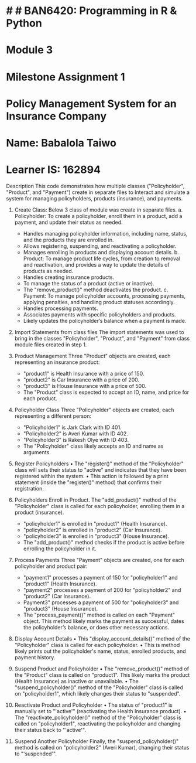 # # # BAN6420: Programming in R & Python
# Module 3
# Milestone Assignment 1
# Policy Management System for an Insurance Company

# Name: Babalola Taiwo
# Learner IS: 162894

Description
This code demonstrates how multiple classes ("Policyholder", "Product", and "Payment") create in separate files to Interact and simulate a system for managing policyholders, products (insurance), and payments.
1.	Create Class: Below 3 class of module was create in separate files.
a. Policyholder: To create a policyholder, enroll them in a product, add a payment, and update their status as needed.
	-	Handles managing policyholder information, including name, status, and the products they are enrolled in.
	-	Allows registering, suspending, and reactivating a policyholder.
	-	Manages enrolling in products and displaying account details.
b. Product: To manage product life cycles, from creation to removal and reactivation, and provides a way to update the details of products as needed.
	-	Handles creating insurance products.
	-	To manage the status of a product (active or inactive).
	-	The "remove_product()" method deactivates the product.
c. Payment: To manage policyholder accounts, processing payments, applying penalties, and handling product statuses accordingly.
	-	Handles processing payments.
	-	Associates payments with specific policyholders and products.
	-	Likely updates the policyholder’s balance when a payment is made.
2.	Import Statements from class files
	The import statements was used to bring in the classes "Policyholder", "Product", and "Payment" from class module files created in step 1.
       
3.	Product Management
	Three "Product" objects are created, each representing an insurance product:
	-	"product1" is Health Insurance with a price of 150.
	-	"product2" is Car Insurance with a price of 200.
	-	"product3" is House Insurance with a price of 500.
 	-	The "Product" class is expected to accept an ID, name, and price for each product.
4.	Policyholder Class
Three "Policyholder" objects are created, each representing a different person:
	-	"Policyholder1" is Jark Clark with ID 401.
	-	"Policyholder2" is Averi Kumar with ID 402.
	-	"Policyholder3" is Rakesh Olye with ID 403.
	-	The "Policyholder" class likely accepts an ID and name as arguments.
5.	Register Policyholders
	•	The "register()" method of the "Policyholder" class will sets their status to "active" and indicates that they have been registered within the system.
	•	This action is followed by a print statement (inside the "register()" method) that confirms their registration.
6.	Policyholders Enroll in Product.
The "add_product()" method of the "Policyholder" class is called for each policyholder, enrolling them in a product (insurance).
	-	"policyholder1" is enrolled in "product1" (Health Insurance).
	-	"policyholder2" is enrolled in "product2" (Car Insurance).
	-	"policyholder3" is enrolled in "product3" (House Insurance).
	-	The "add_product()" method checks if the product is active before enrolling the policyholder in it.
7.	Process Payments
Three "Payment" objects are created, one for each policyholder and product pair:
	-	"payment1" processes a payment of 150 for "policyholder1" and "product1" (Health Insurance).
	-	"payment2" processes a payment of 200 for "policyholder2" and "product2" (Car Insurance).
	-	Payment3" processes a payment of 500 for "policyholder3" and "product3" (House Insurance).
	-	The "process_payment()" method is called on each "Payment" object. This method likely marks the payment as successful, dates the policyholder’s balance, or does other necessary actions.
8.	Display Account Details
	•	This "display_account_details()" method of the "Policyholder" class is called for each policyholder.
	•	This is method likely prints out the policyholder's name, status, enrolled products, and payment history.
9.	Suspend Product and Policyholder
	•	The "remove_product()" method of the "Product" class is called on "product1". This likely marks the product (Health Insurance) as inactive or unavailable.
	•	The "suspend_policyholder()" method of the "Policyholder" class is called on "policyholder1", which likely changes their status to "suspended".
10.	Reactivate Product and Policyholder
	•	The status of "product1" is manually set to "'active'" (reactivating the Health Insurance product).
	•	The "reactivate_policyholder()" method of the "Policyholder" class is called on "policyholder1", reactivating the policyholder and changing their status back to "'active'".
11.	Suspend Another Policyholder
Finally, the "suspend_policyholder()" method is called on "policyholder2" (Averi Kumar), changing their status to "'suspended'".
